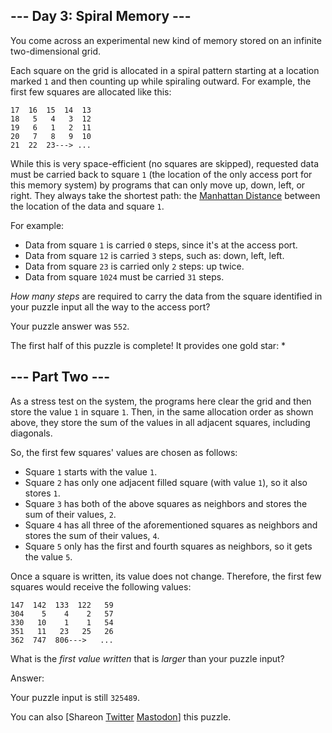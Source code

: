 \--- Day 3: Spiral Memory ---
----------

You come across an experimental new kind of memory stored on an infinite two-dimensional grid.

Each square on the grid is allocated in a spiral pattern starting at a location marked `1` and then counting up while spiraling outward. For example, the first few squares are allocated like this:

```
17  16  15  14  13
18   5   4   3  12
19   6   1   2  11
20   7   8   9  10
21  22  23---> ...

```

While this is very space-efficient (no squares are skipped), requested data must be carried back to square `1` (the location of the only access port for this memory system) by programs that can only move up, down, left, or right. They always take the shortest path: the [Manhattan Distance](https://en.wikipedia.org/wiki/Taxicab_geometry) between the location of the data and square `1`.

For example:

* Data from square `1` is carried `0` steps, since it's at the access port.
* Data from square `12` is carried `3` steps, such as: down, left, left.
* Data from square `23` is carried only `2` steps: up twice.
* Data from square `1024` must be carried `31` steps.

*How many steps* are required to carry the data from the square identified in your puzzle input all the way to the access port?

Your puzzle answer was `552`.

The first half of this puzzle is complete! It provides one gold star: \*

\--- Part Two ---
----------

As a stress test on the system, the programs here clear the grid and then store the value `1` in square `1`. Then, in the same allocation order as shown above, they store the sum of the values in all adjacent squares, including diagonals.

So, the first few squares' values are chosen as follows:

* Square `1` starts with the value `1`.
* Square `2` has only one adjacent filled square (with value `1`), so it also stores `1`.
* Square `3` has both of the above squares as neighbors and stores the sum of their values, `2`.
* Square `4` has all three of the aforementioned squares as neighbors and stores the sum of their values, `4`.
* Square `5` only has the first and fourth squares as neighbors, so it gets the value `5`.

Once a square is written, its value does not change. Therefore, the first few squares would receive the following values:

```
147  142  133  122   59
304    5    4    2   57
330   10    1    1   54
351   11   23   25   26
362  747  806--->   ...

```

What is the *first value written* that is *larger* than your puzzle input?

Answer:

Your puzzle input is still `325489`.

You can also [Shareon [Twitter](https://twitter.com/intent/tweet?text=I%27ve+completed+Part+One+of+%22Spiral+Memory%22+%2D+Day+3+%2D+Advent+of+Code+2017&url=https%3A%2F%2Fadventofcode%2Ecom%2F2017%2Fday%2F3&related=ericwastl&hashtags=AdventOfCode) [Mastodon](javascript:void(0);)] this puzzle.